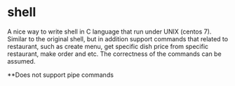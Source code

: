 # shell

A nice way to write shell in C language that run under UNIX (centos 7).
Similar to the original shell, but in addition support commands that related to restaurant,
such as create menu, get specific dish price from specific restaurant, make order and etc.
The correctness of the commands can be assumed.

**Does not support pipe commands
